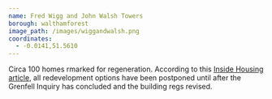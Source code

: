 ```yaml
---
name: Fred Wigg and John Walsh Towers 
borough: walthamforest 
image_path: /images/wiggandwalsh.png
coordinates:
  - -0.0141,51.5610
---
```

Circa 100 homes rmarked for regeneration.
According to this <a href="https://www.insidehousing.co.uk/news/news/council-puts-refurbishment-on-hold-as-fire-safety-raises-costs-54857">Inside Housing article</a>, all redevelopment options have been postponed until after the Grenfell Inquiry has concluded and the building regs revised.
